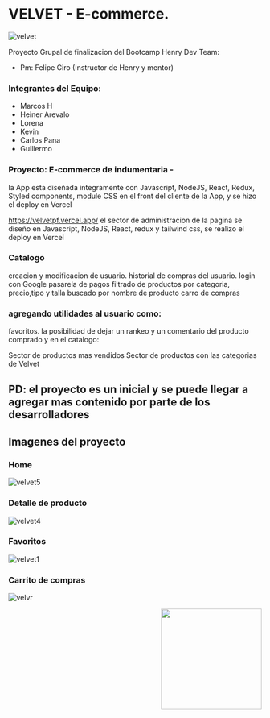 # VELVET - E-commerce.
![velvet](https://user-images.githubusercontent.com/91568324/200687715-30c23a5d-4633-4041-aadf-f71475d30b9b.jpg)

Proyecto Grupal de finalizacion  del Bootcamp Henry
Dev Team:
- Pm: Felipe Ciro (Instructor de Henry y mentor)

### Integrantes del Equipo:

- Marcos H
- Heiner Arevalo
- Lorena 
- Kevin 
- Carlos Pana
- Guillermo



### Proyecto: E-commerce de indumentaria -

la App esta diseñada integramente con Javascript, NodeJS, React, Redux, Styled components, module CSS en el front del cliente de la App, y se hizo el deploy en Vercel

https://velvetpf.vercel.app/
el sector de administracion de la pagina se diseño en Javascript, NodeJS, React, redux y tailwind css,  se realizo el deploy en Vercel



### Catalogo
creacion y modificacion de usuario.
historial de compras del usuario.
login con Google
pasarela de pagos
filtrado de productos por categoria, precio,tipo y talla
buscado por nombre de producto
carro de compras

### agregando utilidades al usuario como:

favoritos.
la posibilidad de dejar un rankeo y un comentario del producto comprado
y en el catalogo:

Sector de productos mas vendidos
Sector de productos con las categorias de Velvet
## PD: el proyecto es un inicial y se puede llegar a agregar mas contenido por parte de los desarrolladores

## Imagenes del proyecto

### Home 
![velvet5](https://user-images.githubusercontent.com/91568324/200688504-3fd07ca8-d589-4353-8936-651595593b8d.jpg)

### Detalle de producto
![velvet4](https://user-images.githubusercontent.com/91568324/200688608-8d15fe06-7676-46ea-9fec-e457630c1eca.jpg)

### Favoritos
![velvet1](https://user-images.githubusercontent.com/91568324/200688728-db463fcb-8ebf-4b94-9602-44828180e53d.jpg)

### Carrito de compras
![velvr](https://user-images.githubusercontent.com/91568324/200689237-d4a3a8c5-40b4-49e2-b64e-b5893a74641f.jpg)


<p align="right">
 
  <img height="200" src="https://media.tenor.com/RTYaIF25dDMAAAAd/mi-trabajo-aqui-ha-terminado-my-work-here-is-over.gif" />
</p>

